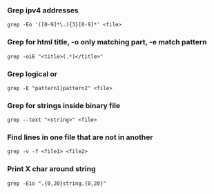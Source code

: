 ### Grep ipv4 addresses
```
grep -Eo '([0-9]*\.){3}[0-9]*' <file>
```

### Grep for html title, -o only matching part, -e match pattern
```
grep -oiE "<title>(.*)</title>"
```

### Grep logical or
```
grep -E "pattern1|pattern2" <file>
```

### Grep for strings inside binary file
```
grep --text "<string>" <file>
```

### Find lines in one file that are not in another
```
grep -v -f <file1> <file2>
```

### Print X char around string
```
grep -Eio ".{0,20}string.{0,20}"
```

